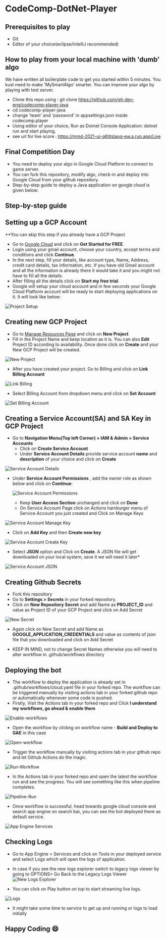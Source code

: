 # CodeComp-DotNet-Player

## Prerequisites to play
- Git
- Editor of your choice(eclipse/intelliJ recommended)

## How to play from your local machine with 'dumb' algo
We have written all boilerplate code to get you started within 5 minutes. You kust need to make 'MySmartAlgo' smarter. You can improve your algo by playing with test server.
- Clone this repo using : git clone https://github.com/git-dev-eng/codecomp-player-java
- cd codecomp-player-java
- change 'team' and 'password' in appsettings.json inside codecomp.player
- Using editor of your choice, Run as Dotnet Console Application: dotnet run and start playing.
- see url for live score : https://mmd-2021-ui-g6titslaoq-ew.a.run.app/Live

## Final Competition Day
- You need to deploy your algo in Google Cloud Platform to connect to game server.
- You can fork this repository, modify algo, check-in and deploy into Google Cloud from your github repository.
-  Step-by-step guide to deploy a Java application on google cloud is given below:

## Step-by-step guide

## Setting up a GCP Account

**You can skip this step if you already have a GCP Project

* Go to [Google Cloud](https://cloud.google.com/) and click on **Get Started for FREE**.
* Login using your gmail account, choose your country, accept terms and conditions and click **Continue**.
* In the next step, fill your details, like account type, Name, Address, credit card details, tax information, etc. If you have old Gmail account and all the information is already there it would take it and you might not have to fill all the details.
* After filling all the details click on **Start my free trial**.
* Google will setup your cloud account and in few seconds your Google Cloud Platform account will be ready to start deploying applications on it. It will look like below:

![Project Setup](/img/gcp-project-setups-modified.jpg)

## Creating new GCP Project

* Go to [Manage Resources Page](https://console.cloud.google.com/cloud-resource-manager) and click on **New Project**
* Fill in the Project Name and keep location as it is. You can also **Edit** Project ID according to availability. Once done click on **Create** and your New GCP Project will be created.

![New Project](/img/new-project-description-fied.jpg)

* After you have created your project. Go to Billing and click on **Link Billing Account**

![Link Billing](/img/billing-account-fied.jpg)

* Select Billing Account from dropdown menu and click on **Set Account**

![Set Billing Account](/img/set-billing-account-modified.jpg)

## Creating a Service Account(SA) and SA Key in GCP Project

* Go to **Navigation Menu(Top left Corner) > IAM & Admin > Service Accounts**
  * Click on **Create Service Account**
  * Under **Service Account Details** provide service account **name** and **description** of your choice and click on **Create**

![Service Account Details](/img/service-account-details-modified.jpg)
  
* Under **Service Account Permissions** , add the owner role as shown below and click on **Continue**:

  ![Service Account Permissions](/img/service-account-permissions-modified.jpg)
  
  * Keep **User Access Section** unchanged and click on **Done**
  * On Service Account Page click on Actions hamburger menu of Service Account you just created and Click on  Manage Keys
  
![Service Account Manage Key](/img/manage-key.JPG)

  * Click on **Add Key** and then **Create new key**
  
![Service Account Create Key](/img/create-new-key.JPG)  

* Select **JSON** option and Click on **Create**. A JSON file will get downloaded on your local system, save it we will need it later*

![Service Account JSON](/img/create-json-key.JPG)

## Creating Github Secrets

* Fork this repository
* Go to **Settings > Secrets** in your forked repository.
* Click on **New Repository Secret** and add Name as **PROJECT_ID** and value as Project ID of your GCP Project and click on Add Secret

![New Secret](/img/secret-project.JPG)

* Again click on New Secret and add Name as **GOOGLE_APPLICATION_CREDENTIALS** and value as contents of json file that you downloaded and click on Add Secret
  
* KEEP IN MIND, not to change Secret Names otherwise you will need to alter workflow in .github/workflows directory

## Deploying the bot

* The workflow to deploy the application is already set in .github/workflows/cloud.yaml file in your forked repo. The workflow can be triggered manually by visiting actions tab in your forked github repo or automatically whenever some code is pushed.
* Firstly, Visit the Actions tab in your forked repo and Click **I understand my workflows, go ahead & enable them**

![Enable-workflows](/img/understand-workflows.JPG)

* Open the workflow by clickng on workflow name - **Build and Deploy to GAE** in this case

![Open-workflow](/img/open-workflow.JPG)

* Trigger the workflow manually by visiting actions tab in your github repo and let Github Actions do the magic.

![Run-Workflow](/img/run-workflow.JPG)
  
* In the Actions tab in your forked repo and open the latest the workflow run and see the progress. You will see something like this when pipeline completes.

![Pipeline-Run](/img/pipeline-run.JPG)
  
* Once workflow is successful, head towards google cloud console and search app engine on search bar, you can see the bot deployed there as default service.

![App Engine Services](/img/app-engine-services.JPG)
  
## Checking Logs
  - Go to App Engine > Services and click on Tools in your deployed service and select Logs which will open the logs of application.
  
  - In case if you see the new logs explorer switch to legacy logs viewer by going to OPTIONS> Go Back to the Legacy Logs Viewer
![New Logs Explorer](/img/switch-logs-explorer.JPG)  
  - You can click on Play button on top to start streaming live logs.

![Logs](/img/logs.JPG)  
  
- It might take some time to service to get up and running or logs to load initially

## Happy Coding :smile:  




